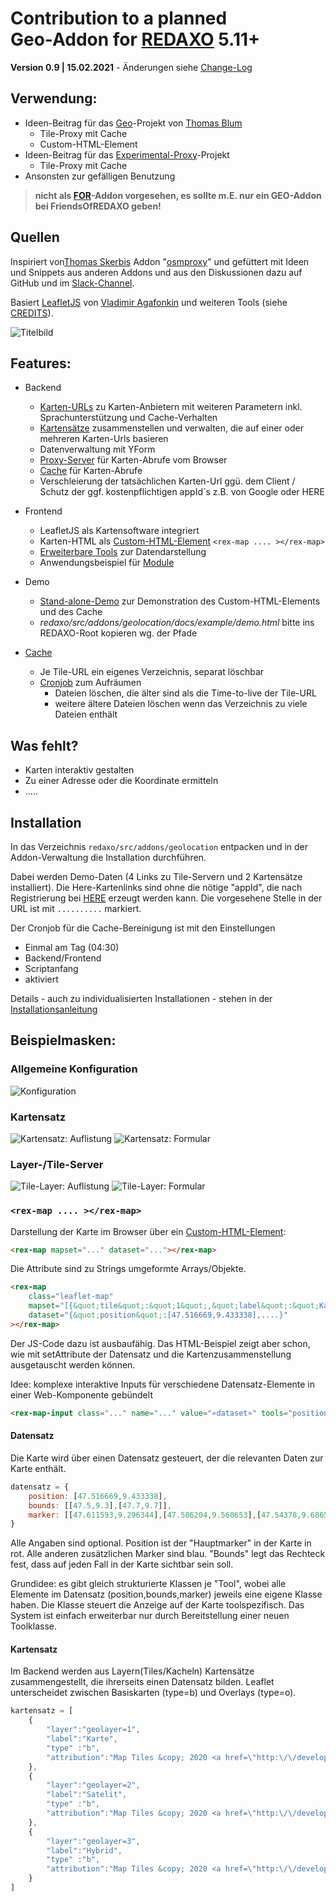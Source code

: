 # Contribution to a planned<br>Geo-Addon for [REDAXO](https://redaxo.org) 5.11+

**Version 0.9 | 15.02.2021** - Änderungen siehe [Change-Log](CHANGELOG.md)

## Verwendung:

- Ideen-Beitrag für das [Geo](https://github.com/FriendsOfREDAXO/friendsofredaxo.github.io/issues/124)-Projekt von [Thomas Blum](https://github.com/tbaddade)
    - Tile-Proxy mit Cache
    - Custom-HTML-Element
- Ideen-Beitrag für das [Experimental-Proxy](https://github.com/FriendsOfREDAXO/experimental/tree/master/plugins/proxy)-Projekt
    - Tile-Proxy mit Cache
- Ansonsten zur gefälligen Benutzung

>**nicht als [FOR](https://github.com/FriendsOfREDAXO-Addon)-Addon vorgesehen, es sollte m.E. nur __ein__ GEO-Addon bei FriendsOfREDAXO geben!**

## Quellen

Inspiriert von[Thomas Skerbis](https://github.com/skerbis) Addon "[osmproxy](https://github.com/FriendsOfREDAXO/osmproxy)" und gefüttert mit Ideen und Snippets aus anderen Addons und aus den Diskussionen dazu auf GitHub und im [Slack-Channel](https://friendsofredaxo.slack.com/).

Basiert [LeafletJS](https://leafletjs.com/) von [Vladimir Agafonkin](https://agafonkin.com/) und weiteren
Tools (siehe [CREDITS](CREDITS.md)).

![Titelbild](docs/assets/titel.jpg)

## Features:

- Backend
    - [Karten-URLs](docs/admin.md#tile) zu Karten-Anbietern mit weiteren Parametern inkl. Sprachunterstützung und Cache-Verhalten
    - [Kartensätze](docs/admin.md#mapset) zusammenstellen und verwalten, die auf einer oder mehreren Karten-Urls basieren
    - Datenverwaltung mit YForm
    - [Proxy-Server](docs/proxy_cache.md#proxy) für Karten-Abrufe vom Browser
    - [Cache](docs/proxy_cache.md#cache) für Karten-Abrufe
    - Verschleierung der tatsächlichen Karten-Url ggü. dem Client / Schutz der ggf. kostenpflichtigen appId´s z.B. von Google oder HERE

- Frontend
    - LeafletJS als Kartensoftware integriert
    - Karten-HTML als [Custom-HTML-Element](#rm) `<rex-map .... ></rex-map>`
    - [Erweiterbare Tools](docs/devtools.md) zur Datendarstellung
    - Anwendungsbeispiel für [Module](docs/devphp.md#module)

- Demo
    - [Stand-alone-Demo](docs/example/demo.html) zur Demonstration des Custom-HTML-Elements und des Cache
    - *redaxo/src/addons/geolocation/docs/example/demo.html* bitte ins REDAXO-Root kopieren wg. der Pfade

- [Cache](docs/proxy_cache.md#cache)
    - Je Tile-URL ein eigenes Verzeichnis, separat löschbar
    - [Cronjob](docs/proxy_cache.md#cron) zum Aufräumen
        - Dateien löschen, die älter sind als die Time-to-live der Tile-URL
        - weitere ältere Dateien löschen wenn das Verzeichnis zu viele Dateien enthält

## Was fehlt?

- Karten interaktiv gestalten
- Zu einer Adresse oder die Koordinate ermitteln
- .....

## Installation

In das Verzeichnis `redaxo/src/addons/geolocation` entpacken und in der Addon-Verwaltung die
Installation durchführen.

Dabei werden Demo-Daten (4 Links zu Tile-Servern und 2 Kartensätze installiert). Die Here-Kartenlinks
sind ohne die nötige "appId", die nach Registrierung bei [HERE](https://developer.here.com/) erzeugt werden kann.
Die vorgesehene Stelle in der URL ist mit `..........` markiert.

Der Cronjob für die Cache-Bereinigung ist mit den Einstellungen
- Einmal am Tag (04:30)
- Backend/Frontend
- Scriptanfang
- aktiviert

Details - auch zu individualisierten Installationen - stehen in der [Installationsanleitung](docs/install.md)


## Beispielmasken:

### Allgemeine Konfiguration

![Konfiguration](docs/assets/config.jpg)

### Kartensatz

![Kartensatz: Auflistung](docs/assets/maps_list.jpg)
![Kartensatz: Formular](docs/assets/maps_edit.jpg)

### Layer-/Tile-Server

![Tile-Layer: Auflistung](docs/assets/tiles_list.jpg)
![Tile-Layer: Formular](docs/assets/tiles_edit.jpg)

<a name="rm"></a>
### `<rex-map .... ></rex-map>`

Darstellung der Karte im Browser über ein [Custom-HTML-Element](docs/devphp#maphtml):

```html
<rex-map mapset="..." dataset="..."></rex-map>
```
Die Attribute sind zu Strings umgeformte Arrays/Objekte.

```html
<rex-map
    class="leaflet-map"
    mapset="[{&quot;tile&quot;:&quot;1&quot;,&quot;label&quot;:&quot;Karte&quot;,....}]"
    dataset="{&quot;position&quot;:[47.516669,9.433338],....}"
></rex-map>
```

Der JS-Code dazu ist ausbaufähig. Das HTML-Beispiel zeigt aber schon, wie mit setAttribute der Datensatz und die Kartenzusammenstellung ausgetauscht werden können.

Idee: komplexe interaktive Inputs für verschiedene Datensatz-Elemente in einer Web-Komponente gebündelt
```html
<rex-map-input class="..." name="..." value="«dataset»" tools="position,marker,bounds,..."></rex-map-input>
```


#### Datensatz

Die Karte wird über einen Datensatz gesteuert, der die relevanten Daten zur Karte enthält.

```javascript
datensatz = {
    position: [47.516669,9.433338],
    bounds: [[47.5,9.3],[47.7,9.7]],
    marker: [[47.611593,9.296344],[47.586204,9.560653],[47.54378,9.686559]],
}
```
Alle Angaben sind optional. Position ist der "Hauptmarker" in der Karte in rot. Alle anderen
zusätzlichen Marker sind blau. "Bounds" legt das Rechteck fest, dass auf jeden Fall in der
Karte sichtbar sein soll.

Grundidee: es gibt gleich strukturierte Klassen je "Tool", wobei alle Elemente im Datensatz (position,bounds,marker)
jeweils eine eigene Klasse haben. Die Klasse steuert die Anzeige auf der Karte toolspezifisch. Das System
ist einfach erweiterbar nur durch Bereitstellung einer neuen Toolklasse.


#### Kartensatz

Im Backend werden aus Layern(Tiles/Kacheln) Kartensätze zusammengestellt, die ihrerseits einen Datensatz bilden. Leaflet unterscheidet zwischen Basiskarten (type=b) und Overlays (type=o).
```javascript
kartensatz = [
    {
        "layer":"geolayer=1",
        "label":"Karte",
        "type" :"b",
        "attribution":"Map Tiles &copy; 2020 <a href=\"http:\/\/developer.here.com\">HERE<\/a>"
    },
    {
        "layer":"geolayer=2",
        "label":"Satelit",
        "type" :"b",
        "attribution":"Map Tiles &copy; 2020 <a href=\"http:\/\/developer.here.com\">HERE<\/a>"
    },
    {
        "layer":"geolayer=3",
        "label":"Hybrid",
        "type" :"b",
        "attribution":"Map Tiles &copy; 2020 <a href=\"http:\/\/developer.here.com\">HERE<\/a>"
    }
]
```
